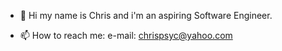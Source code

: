 - 👋 Hi my name is Chris and i'm an aspiring Software Engineer.

- 📫 How to reach me: e-mail: chrispsyc@yahoo.com
